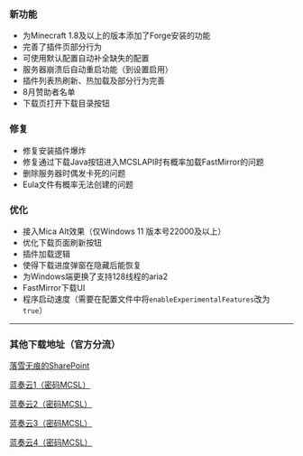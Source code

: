### 新功能  
 - 为Minecraft 1.8及以上的版本添加了Forge安装的功能  
 - 完善了插件页部分行为  
 - 可使用默认配置自动补全缺失的配置  
 - 服务器崩溃后自动重启功能（到设置启用）  
 - 插件列表热刷新、热加载及部分行为完善  
 - 8月赞助者名单  
 - 下载页打开下载目录按钮  
### 修复  
 - 修复安装插件爆炸  
 - 修复通过下载Java按钮进入MCSLAPI时有概率加载FastMirror的问题  
 - 删除服务器时偶发卡死的问题  
 - Eula文件有概率无法创建的问题  
### 优化  
 - 接入Mica Alt效果（仅Windows 11 版本号22000及以上）  
 - 优化下载页面刷新按钮  
 - 插件加载逻辑  
 - 使得下载进度弹窗在隐藏后能恢复  
 - 为Windows端更换了支持128线程的aria2  
 - FastMirror下载UI  
 - 程序启动速度（需要在配置文件中将`enableExperimentalFeatures`改为`true`）

___

### 其他下载地址（官方分流）
[落雪无痕的SharePoint](https://lxhtt-my.sharepoint.com/:f:/g/personal/lxhtt_lxhtt_onmicrosoft_com/Er2XmdrCZkZGhXrk7EB2eyABTsO2Jfwbq3OYsdGkjUtMRA?e=DNjfA8)

[蓝奏云1（密码MCSL）](https://lxht.lanzoum.com/b01edy9tg)

[蓝奏云2（密码MCSL）](https://lxht.lanzoux.com/b01edy9tg)

[蓝奏云3（密码MCSL）](https://lxht.lanzoug.com/b01edy9tg)

[蓝奏云4（密码MCSL）](https://lxht.lanzoub.com/b01edy9tg)
